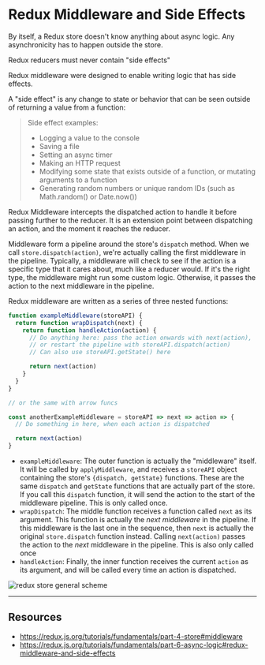 # Redux Middleware and Side Effects

By itself, a Redux store doesn't know anything about async logic. Any asynchronicity has to happen outside the store.

Redux reducers must never contain "side effects"

Redux middleware were designed to enable writing logic that has side effects.

A "side effect" is any change to state or behavior that can be seen outside of returning a value from a function:

> Side effect examples:
> 
> - Logging a value to the console
> - Saving a file
> - Setting an async timer
> - Making an HTTP request
> - Modifying some state that exists outside of a function, or mutating arguments to a function
> - Generating random numbers or unique random IDs (such as Math.random() or Date.now())

Redux Middleware intercepts the dispatched action to handle it before passing further to the reducer. It is an extension point between dispatching an action, and the moment it reaches the reducer.

Middleware form a pipeline around the store's `dispatch` method. When we call `store.dispatch(action)`, we're actually calling the first middleware in the pipeline. Typically, a middleware will check to see if the action is a specific type that it cares about, much like a reducer would. If it's the right type, the middleware might run some custom logic. Otherwise, it passes the action to the next middleware in the pipeline.

Redux middleware are written as a series of three nested functions:

```javascript
function exampleMiddleware(storeAPI) {
  return function wrapDispatch(next) {
    return function handleAction(action) {
      // Do anything here: pass the action onwards with next(action),
      // or restart the pipeline with storeAPI.dispatch(action)
      // Can also use storeAPI.getState() here

      return next(action)
    }
  }
}

// or the same with arrow funcs

const anotherExampleMiddleware = storeAPI => next => action => {
  // Do something in here, when each action is dispatched

  return next(action)
}
```

- `exampleMiddleware`: The outer function is actually the "middleware" itself. It will be called by `applyMiddleware`, and receives a `storeAPI` object containing the store's `{dispatch, getState}` functions. These are the same `dispatch` and `getState` functions that are actually part of the store. If you call this `dispatch` function, it will send the action to the start of the middleware pipeline. This is only called once.
- `wrapDispatch`: The middle function receives a function called `next` as its argument. This function is actually the _next middleware_ in the pipeline. If this middleware is the last one in the sequence, then `next` is actually the original `store.dispatch` function instead. Calling `next(action)` passes the action to the _next_ middleware in the pipeline. This is also only called once
- `handleAction`: Finally, the inner function receives the current `action` as its argument, and will be called every time an action is dispatched.


![redux store general scheme](https://redux.js.org/assets/images/ReduxAsyncDataFlowDiagram-d97ff38a0f4da0f327163170ccc13e80.gif)

---

## Resources

- https://redux.js.org/tutorials/fundamentals/part-4-store#middleware
- https://redux.js.org/tutorials/fundamentals/part-6-async-logic#redux-middleware-and-side-effects